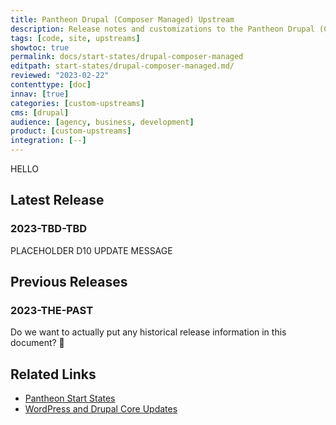 ```yaml
---
title: Pantheon Drupal (Composer Managed) Upstream
description: Release notes and customizations to the Pantheon Drupal (Composer Managed) Upstream
tags: [code, site, upstreams]
showtoc: true
permalink: docs/start-states/drupal-composer-managed
editpath: start-states/drupal-composer-managed.md/
reviewed: "2023-02-22"
contenttype: [doc]
innav: [true]
categories: [custom-upstreams]
cms: [drupal]
audience: [agency, business, development]
product: [custom-upstreams]
integration: [--]
---
```


HELLO

## Latest Release

### 2023-TBD-TBD

<a name="20230222" class="release-update"></a>PLACEHOLDER D10 UPDATE MESSAGE

## Previous Releases

### 2023-THE-PAST

<a name="20230117" class="release-update"></a>Do we want to actually put any historical release information in this document? 🤔


## Related Links

- [Pantheon Start States](/start-state)
- [WordPress and Drupal Core Updates](/core-updates)
